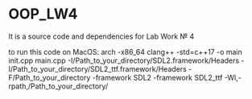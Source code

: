 # OOP_LW4
It is a source code and dependencies for Lab Work № 4

to run this code on MacOS:
arch -x86_64 clang++ -std=c++17 -o main init.cpp main.cpp -I/Path_to_your_directory/SDL2.framework/Headers -I/Path_to_your_directory/SDL2_ttf.framework/Headers -F/Path_to_your_directory -framework SDL2 -framework SDL2_ttf -Wl,-rpath,/Path_to_your_directory/
